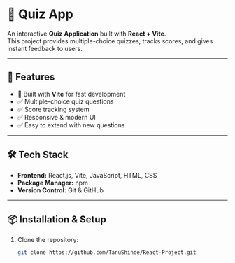 # 🎯 Quiz App

An interactive **Quiz Application** built with **React + Vite**.  
This project provides multiple-choice quizzes, tracks scores, and gives instant feedback to users.

---

## 🚀 Features
- 🎉 Built with **Vite** for fast development  
- ✅ Multiple-choice quiz questions  
- ✅ Score tracking system  
- ✅ Responsive & modern UI  
- ✅ Easy to extend with new questions  

---

## 🛠️ Tech Stack
- **Frontend:** React.js, Vite, JavaScript, HTML, CSS  
- **Package Manager:** npm  
- **Version Control:** Git & GitHub  

---

## 📦 Installation & Setup

1. Clone the repository:
   ```bash
   git clone https://github.com/TanuShinde/React-Project.git
